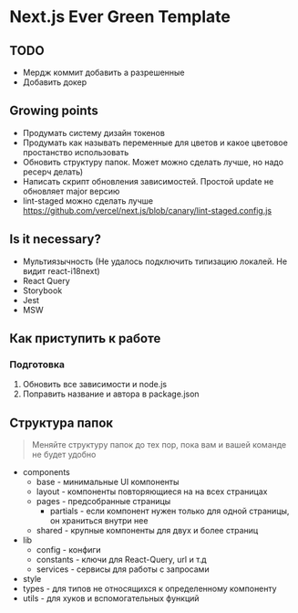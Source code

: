# Next.js Ever Green Template

## TODO

- Мердж коммит добавить а разрешенные
- Добавить докер


## Growing points

- Продумать систему дизайн токенов
- Продумать как называть переменные для цветов и какое цветовое простанство использовать
- Обновить структуру папок. Может можно сделать лучше, но надо ресерч делать)
- Написать скрипт обновления зависимостей. Простой update не обновляет major версию
- lint-staged можно сделать лучше <https://github.com/vercel/next.js/blob/canary/lint-staged.config.js>

## Is it necessary?

- Мультиязычность (Не удалось подключить типизацию локалей. Не видит react-i18next)
- React Query
- Storybook
- Jest
- MSW

## Как приступить к работе

### Подготовка

1. Обновить все зависимости и node.js
2. Поправить название и автора в package.json

## Структура папок

> Меняйте структуру папок до тех пор, пока вам и вашей команде не будет удобно

- components
    - base - минимальные UI компоненты
    - layout - компоненты повторяющиеся на на всех страницах
    - pages - предсобранные страницы
        - partials - если компонент нужен только для одной страницы, он храниться внутри нее
    - shared - крупные компоненты для двух и более страниц
- lib
    - config - конфиги
    - constants - ключи для React-Query, url и т.д
    - services - сервисы для работы с запросами
- style
- types - для типов не относящихся к определенному компоненту
- utils - для хуков и вспомогательных функций


